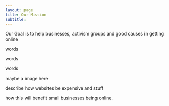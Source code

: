```yaml
---
layout: page
title: Our Mission
subtitle:
---
```


Our Goal is to help businesses, activism groups and good causes in getting online


words


words


words




maybe a image here




describe how websites be expensive and stuff

how this will benefit small businesses being online.

